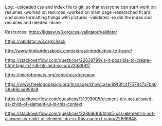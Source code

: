 Log:
-uploaded css and index file to git, so that everyone can start work on resumes
-worked on resumes
-worked on main page
-reserached hcard and some formatting things with pictures
-validated
-re did the index and resumes and needed
-done



Resources:
https://jigsaw.w3.org/css-validator/validator

https://validator.w3.org/check

http://www.htmlandcssbook.com/extras/introduction-to-hcard/

https://stackoverflow.com/questions/22638799/is-it-possible-to-create-html-tags-h7-h8-h9-and-so-on/22638917

https://microformats.org/code/hcard/creator

https://www.freelogodesign.org/manager/showcase/99f3fc4f757847a7ba638a68cae959a9

https://stackoverflow.com/questions/31093005/element-div-not-allowed-as-child-of-element-ul-in-this-context

https://stackoverflow.com/questions/22866688/html5-css-element-li-not-allowed-as-child-of-element-div-in-this-context-supp/22866848